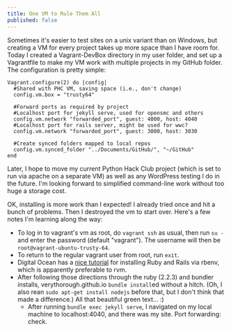 ```yaml
---
title: One VM to Rule Them All
published: false
---
```



Sometimes it's easier to test sites on a unix variant than on Windows, but creating a VM for every project takes up more space than I have room for.  Today I created a Vagrant-DevBox directory in my user folder, and set up a Vagrantfile to make my VM work with multiple projects in my GitHub folder.  The configuration is pretty simple:

    Vagrant.configure(2) do |config|
      #Shared with PHC VM, saving space (i.e., don't change)
      config.vm.box = "trusty64"

      #Forward ports as required by project
      #Localhost port for jekyll serve, used for opensmc and others
      config.vm.network "forwarded_port", guest: 4000, host: 4040
      #Localhost port for rails server, might be used for wwc?
      config.vm.network "forwarded_port", guest: 3000, host: 3030

      #Create synced folders mapped to local repos
      config.vm.synced_folder "../Documents/GitHub/", "~/GitHub"
    end

Later, I hope to move my current Python Hack Club project (which is set to run via apache on a separate VM) as well as any WordPress testing I do in the future.  I'm looking forward to simplified command-line work without too huge a storage cost.

OK, installing is more work than I expected!  I already tried once and hit a bunch of problems.  Then I destroyed the vm to start over.  Here's a few notes I'm learning along the way:
- To log in to vagrant's vm as root, do `vagrant ssh` as usual, then run `su -` and enter the password (default "vagrant"). The username will then be `root@vagrant-ubuntu-trusty-64`.
- To return to the regular vagrant user from root, run `exit`.
- Digital Ocean has a [nice tutorial](https://www.digitalocean.com/community/tutorials/how-to-install-ruby-on-rails-with-rbenv-on-ubuntu-14-04) for installing Ruby and Rails via rbenv, which is apparently preferable to rvm.
- After following those directions through the ruby (2.2.3) and bundler installs, verythorough.github.io `bundle install`ed without a hitch.  (Oh, I also rean `sudo apt-get install nodejs` before that, but I don't think that made a difference.) All that beautiful green text... :)
  - After running `bundle exec jekyll serve`, I navigated on my local machine to localhost:4040, and there was my site.  Port forwarding: check.


